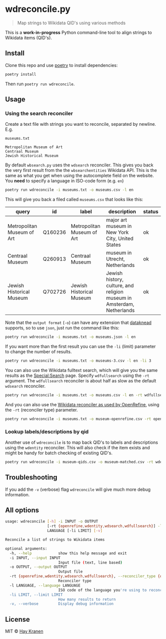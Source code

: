 # wdreconcile.py
> Map strings to Wikidata QID's using various methods

This is a **work-in-progress** Python command-line tool to align strings to Wikidata items (QID's).

## Install
Clone this repo and use [poetry](https://python-poetry.org/) to install dependencies:

```bash
poetry install
```

Then run `poetry run wdreconcile`.

## Usage

### Using the search reconciler
Create a text file with strings you want to reconcile, separated by newline. E.g.

`museums.txt`
```csv
Metropolitan Museum of Art
Centraal Museum
Jewish Historical Museum
```

By default `wbsearch.py` uses the `wdsearch` reconciler. This gives you back the very first result from the the `wbsearchentities` Wikidata API. This is the same as what you get when using the autocomplete field on the website. You **need** to specify a language in ISO-code form (e.g. `en`)

```bash
poetry run wdreconcile -i museums.txt -o museums.csv -l en
```

This will give you back a filed called `museums.csv` that looks like this:

|query|id|label|description|status|
|-----|--|-----|-----------|------|
|Metropolitan Museum of Art|Q160236|Metropolitan Museum of Art|major art museum in New York City, United States|ok|
|Centraal Museum|Q260913|Centraal Museum|museum in Utrecht, Netherlands|ok|
|Jewish Historical Museum|Q702726|Jewish Historical Museum|Jewish history, culture, and religion museum in Amsterdam, Netherlands|ok|

Note that the `output format` (`-o`) can have any extension that [dataknead](https://github.com/hay/dataknead) supports, so to use `json`, just run the command like this:
```bash
poetry run wdreconcile -i museums.txt -o museums.json -l en
```

If you want more than the first result you can use the `-li` (limit) parameter to change the number of results.

```bash
poetry run wdreconcile -i museums.txt -o museums-3.csv -l en -li 3
```

You can also use the Wikidata fulltext search, which will give you the same results as the [Special:Search](https://www.wikidata.org/wiki/Special:Search) page. Specify `wdfullsearch` using the `-rt` argument. The `wdfullsearch` reconciler is about half as slow as the default `wdsearch` reconciler.

```bash
poetry run wdreconcile -i museums.txt -o museums.csv -l en -rt wdfullsearch
```

And you can also use the [Wikidata reconciler as used by OpenRefine](https://wdreconcile.toolforge.org/), using the `-rt` (reconciler type) parameter.

```bash
poetry run wdreconcile -i museums.txt -o museum-openrefine.csv -rt openrefine -l en
```

### Lookup labels/descriptions by qid
Another use of `wdreconcile` is to map back QID's to labels and descriptions using the `wdentity` reconciler. This will also check if the item exists and might be handy for batch checking of existing QID's.

```bash
poetry run wdreconcile -i museum-qids.csv -o museum-matched.csv -rt wdentity -l en
```

## Troubleshooting
If you add the `-v` (verbose) flag `wdreconcile` will give much more debug information.

## All options
```bash
usage: wdreconcile [-h] -i INPUT -o OUTPUT
                   [-rt {openrefine,wdentity,wdsearch,wdfullsearch}] -l
                   LANGUAGE [-li LIMIT] [-v]

Reconcile a list of strings to Wikidata items

optional arguments:
  -h, --help            show this help message and exit
  -i INPUT, --input INPUT
                        Input file (text, line based)
  -o OUTPUT, --output OUTPUT
                        Output file
  -rt {openrefine,wdentity,wdsearch,wdfullsearch}, --reconciler_type {openrefine,wdentity,wdsearch,wdfullsearch}
                        Reconciler type
  -l LANGUAGE, --language LANGUAGE
                        ISO code of the language you're using to reconcile
  -li LIMIT, --limit LIMIT
                        How many results to return
  -v, --verbose         Display debug information
 ```

## License
MIT &copy; [Hay Kranen](http://www.haykranen.nl)